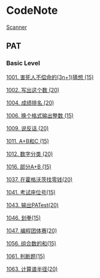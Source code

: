 # CodeNote
[Scanner](https://github.com/Chinver/CodeNote/blob/master/PAT/Scanner.md)

## PAT
### Basic Level
[1001. 害死人不偿命的(3n+1)猜想 (15)](https://github.com/Chinver/CodeNote/blob/master/PAT/Basic%20Level/1001.%20%E5%AE%B3%E6%AD%BB%E4%BA%BA%E4%B8%8D%E5%81%BF%E5%91%BD%E7%9A%84(3n%2B1)%E7%8C%9C%E6%83%B3%20(15).md) 

[1002. 写出这个数 (20)](https://github.com/Chinver/CodeNote/blob/master/PAT/Basic%20Level/1002.%20%E5%86%99%E5%87%BA%E8%BF%99%E4%B8%AA%E6%95%B0%20(20).md) 

[1004. 成绩排名 (20)](https://github.com/Chinver/CodeNote/blob/master/PAT/Basic%20Level/1004.%20%E6%88%90%E7%BB%A9%E6%8E%92%E5%90%8D%20(20).md) 

[1006. 换个格式输出整数 (15)](https://github.com/Chinver/CodeNote/blob/master/PAT/Basic%20Level/1006.%20%E6%8D%A2%E4%B8%AA%E6%A0%BC%E5%BC%8F%E8%BE%93%E5%87%BA%E6%95%B4%E6%95%B0%20(15).md) 

[1009. 说反话 (20)](https://github.com/Chinver/CodeNote/blob/master/PAT/Basic%20Level/1009.%20%E8%AF%B4%E5%8F%8D%E8%AF%9D%20(20).md) 

[1011. A+B和C (15)](https://github.com/Chinver/CodeNote/blob/master/PAT/Basic%20Level/1011.%20A%2BB%E5%92%8CC%20(15).md) 

[1012. 数字分类 (20)](https://github.com/Chinver/CodeNote/blob/master/PAT/Basic%20Level/1012.%20%E6%95%B0%E5%AD%97%E5%88%86%E7%B1%BB%20(20).md) 

[1016. 部分A+B (15)](https://github.com/Chinver/CodeNote/blob/master/PAT/Basic%20Level/1016.%20%E9%83%A8%E5%88%86A%2BB%20(15).md) 

[1037. 在霍格沃茨找零钱(20)](https://github.com/Chinver/CodeNote/blob/master/PAT/Basic%20Level/1037.%20%E5%9C%A8%E9%9C%8D%E6%A0%BC%E6%B2%83%E8%8C%A8%E6%89%BE%E9%9B%B6%E9%92%B1%EF%BC%8820%EF%BC%89.md) 

[1041. 考试座位号(15)](https://github.com/Chinver/CodeNote/blob/master/PAT/Basic%20Level/1041.%20%E8%80%83%E8%AF%95%E5%BA%A7%E4%BD%8D%E5%8F%B7(15).md) 

[1043. 输出PATest(20)](https://github.com/Chinver/CodeNote/blob/master/PAT/Basic%20Level/1043.%20%E8%BE%93%E5%87%BAPATest(20).md) 

[1046. 划拳(15)](https://github.com/Chinver/CodeNote/blob/master/PAT/Basic%20Level/1046.%20%E5%88%92%E6%8B%B3(15).md) 

[1047. 编程团体赛(20)](https://github.com/Chinver/CodeNote/blob/master/PAT/Basic%20Level/1047.%20%E7%BC%96%E7%A8%8B%E5%9B%A2%E4%BD%93%E8%B5%9B(20).md) 

[1056. 组合数的和(15)](https://github.com/Chinver/CodeNote/blob/master/PAT/Basic%20Level/1056.%20%E7%BB%84%E5%90%88%E6%95%B0%E7%9A%84%E5%92%8C(15).md) 

[1061. 判断题(15)](https://github.com/Chinver/CodeNote/blob/master/PAT/Basic%20Level/1061.%20%E5%88%A4%E6%96%AD%E9%A2%98(15).md)

[1063. 计算谱半径(20)](https://github.com/Chinver/CodeNote/blob/master/PAT/Basic%20Level/1063.%20%E8%AE%A1%E7%AE%97%E8%B0%B1%E5%8D%8A%E5%BE%84(20).md)

